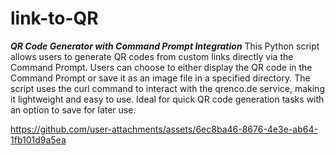 # link-to-QR

_**QR Code Generator with Command Prompt Integration**_
This Python script allows users to generate QR codes from custom links directly via the Command Prompt. Users can choose to either display the QR code in the Command Prompt or save it as an image file in a specified directory. The script uses the curl command to interact with the qrenco.de service, making it lightweight and easy to use. Ideal for quick QR code generation tasks with an option to save for later use.



https://github.com/user-attachments/assets/6ec8ba46-8676-4e3e-ab64-1fb101d9a5ea


